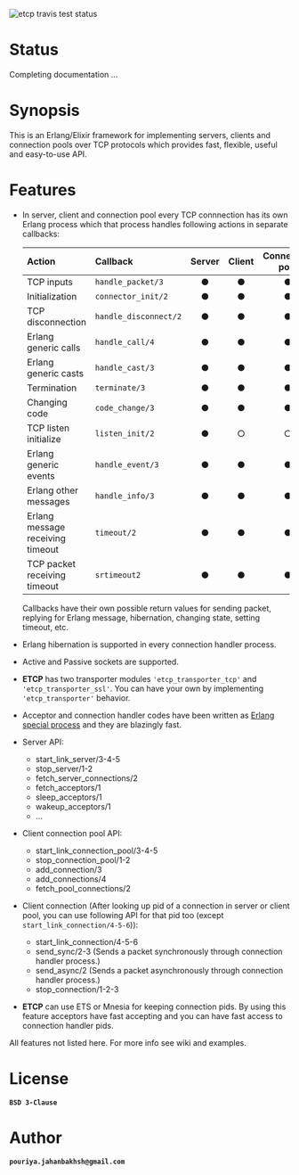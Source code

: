 ![etcp travis test status](https://travis-ci.org/Pouriya-Jahanbakhsh/etcp.png?branch=master)

# Status
Completing documentation ...

# Synopsis
This is an Erlang/Elixir framework for implementing servers, clients and connection pools over TCP protocols which provides fast, flexible, useful and easy-to-use API.


# Features
* In server, client and connection pool every TCP connnection has its own Erlang process which that process handles following actions in separate callbacks:  
    
    |Action                          |Callback             |Server|Client|Connection pool|
    |:-------------------------------|:--------------------|:----:|:----:|:-------------:|
    |TCP inputs                      |`handle_packet/3`    |●     |●     |●              |
    |Initialization                  |`connector_init/2`   |●     |●     |●              |
    |TCP disconnection               |`handle_disconnect/2`|●     |●     |●              |
    |Erlang generic calls            |`handle_call/4`      |●     |●     |●              |
    |Erlang generic casts            |`handle_cast/3`      |●     |●     |●              |
    |Termination                     |`terminate/3`        |●     |●     |●              |
    |Changing code                   |`code_change/3`      |●     |●     |●              |
    |TCP listen initialize           |`listen_init/2`      |●     |○     |○              |
    |Erlang generic events           |`handle_event/3`     |●     |●     |●              |
    |Erlang other messages           |`handle_info/3`      |●     |●     |●              |
    |Erlang message receiving timeout|`timeout/2`          |●     |●     |●              |
    |TCP packet receiving timeout    |`srtimeout2`         |●     |●     |●              |  

    Callbacks have their own possible return values for sending packet, replying for Erlang message, hibernation, changing state, setting timeout, etc.  
* Erlang hibernation is supported in every connection handler process.  
* Active and Passive sockets are supported.  
* **ETCP** has two transporter modules `'etcp_transporter_tcp'` and `'etcp_transporter_ssl'`. You can have your own by implementing `'etcp_transporter'` behavior.  
* Acceptor and connection handler codes have been written as [Erlang special process](http://erlang.org/doc/design_principles/spec_proc.html#id79834) and they are blazingly fast.  
* Server API:
    * start_link_server/3-4-5
    * stop_server/1-2
    * fetch_server_connections/2
    * fetch_acceptors/1
    * sleep_acceptors/1
    * wakeup_acceptors/1
    * ...
* Client connection pool API:
    * start_link_connection_pool/3-4-5
    * stop_connection_pool/1-2
    * add_connection/3
    * add_connections/4
    * fetch_pool_connections/2
* Client connection (After looking up pid of a connection in server or client pool, you can use following API for that pid too (except `start_link_connection/4-5-6`)):
    * start_link_connection/4-5-6
    * send_sync/2-3 (Sends a packet synchronously through connection handler process.)
    * send_async/2 (Sends a packet asynchronously through connection handler process.)
    * stop_connection/1-2-3
* **ETCP** can use ETS or Mnesia for keeping connection pids. By using this feature acceptors have fast accepting and you can have fast access to connection handler pids.  

All features not listed here. For more info see wiki and examples.  


# License
**`BSD 3-Clause`**

# Author
**`pouriya.jahanbakhsh@gmail.com`**
